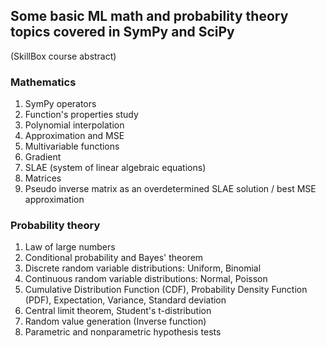 ## Some basic ML math and probability theory topics covered in SymPy and SciPy
(SkillBox course abstract)

### Mathematics
1. SymPy operators
2. Function's properties study
3. Polynomial interpolation
4. Approximation and MSE
5. Multivariable functions
6. Gradient
7. SLAE (system of linear algebraic equations)
8. Matrices
9. Pseudo inverse matrix as an overdetermined SLAE solution / best MSE approximation

### Probability theory
1. Law of large numbers
2. Conditional probability and Bayes' theorem
3. Discrete random variable distributions: Uniform, Binomial
4. Continuous random variable distributions: Normal, Poisson
5. Cumulative Distribution Function (CDF), Probability Density Function (PDF), Expectation, Variance, Standard deviation  
6. Central limit theorem, Student's t-distribution
7. Random value generation (Inverse function)
8. Parametric and nonparametric hypothesis tests
